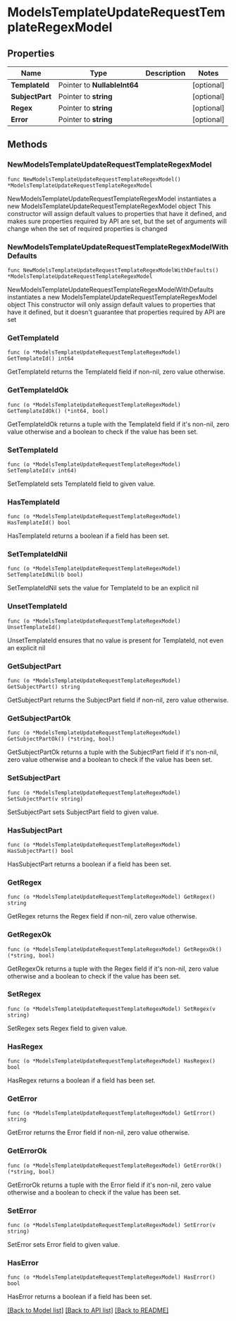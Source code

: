 # ModelsTemplateUpdateRequestTemplateRegexModel

## Properties

Name | Type | Description | Notes
------------ | ------------- | ------------- | -------------
**TemplateId** | Pointer to **NullableInt64** |  | [optional] 
**SubjectPart** | Pointer to **string** |  | [optional] 
**Regex** | Pointer to **string** |  | [optional] 
**Error** | Pointer to **string** |  | [optional] 

## Methods

### NewModelsTemplateUpdateRequestTemplateRegexModel

`func NewModelsTemplateUpdateRequestTemplateRegexModel() *ModelsTemplateUpdateRequestTemplateRegexModel`

NewModelsTemplateUpdateRequestTemplateRegexModel instantiates a new ModelsTemplateUpdateRequestTemplateRegexModel object
This constructor will assign default values to properties that have it defined,
and makes sure properties required by API are set, but the set of arguments
will change when the set of required properties is changed

### NewModelsTemplateUpdateRequestTemplateRegexModelWithDefaults

`func NewModelsTemplateUpdateRequestTemplateRegexModelWithDefaults() *ModelsTemplateUpdateRequestTemplateRegexModel`

NewModelsTemplateUpdateRequestTemplateRegexModelWithDefaults instantiates a new ModelsTemplateUpdateRequestTemplateRegexModel object
This constructor will only assign default values to properties that have it defined,
but it doesn't guarantee that properties required by API are set

### GetTemplateId

`func (o *ModelsTemplateUpdateRequestTemplateRegexModel) GetTemplateId() int64`

GetTemplateId returns the TemplateId field if non-nil, zero value otherwise.

### GetTemplateIdOk

`func (o *ModelsTemplateUpdateRequestTemplateRegexModel) GetTemplateIdOk() (*int64, bool)`

GetTemplateIdOk returns a tuple with the TemplateId field if it's non-nil, zero value otherwise
and a boolean to check if the value has been set.

### SetTemplateId

`func (o *ModelsTemplateUpdateRequestTemplateRegexModel) SetTemplateId(v int64)`

SetTemplateId sets TemplateId field to given value.

### HasTemplateId

`func (o *ModelsTemplateUpdateRequestTemplateRegexModel) HasTemplateId() bool`

HasTemplateId returns a boolean if a field has been set.

### SetTemplateIdNil

`func (o *ModelsTemplateUpdateRequestTemplateRegexModel) SetTemplateIdNil(b bool)`

 SetTemplateIdNil sets the value for TemplateId to be an explicit nil

### UnsetTemplateId
`func (o *ModelsTemplateUpdateRequestTemplateRegexModel) UnsetTemplateId()`

UnsetTemplateId ensures that no value is present for TemplateId, not even an explicit nil
### GetSubjectPart

`func (o *ModelsTemplateUpdateRequestTemplateRegexModel) GetSubjectPart() string`

GetSubjectPart returns the SubjectPart field if non-nil, zero value otherwise.

### GetSubjectPartOk

`func (o *ModelsTemplateUpdateRequestTemplateRegexModel) GetSubjectPartOk() (*string, bool)`

GetSubjectPartOk returns a tuple with the SubjectPart field if it's non-nil, zero value otherwise
and a boolean to check if the value has been set.

### SetSubjectPart

`func (o *ModelsTemplateUpdateRequestTemplateRegexModel) SetSubjectPart(v string)`

SetSubjectPart sets SubjectPart field to given value.

### HasSubjectPart

`func (o *ModelsTemplateUpdateRequestTemplateRegexModel) HasSubjectPart() bool`

HasSubjectPart returns a boolean if a field has been set.

### GetRegex

`func (o *ModelsTemplateUpdateRequestTemplateRegexModel) GetRegex() string`

GetRegex returns the Regex field if non-nil, zero value otherwise.

### GetRegexOk

`func (o *ModelsTemplateUpdateRequestTemplateRegexModel) GetRegexOk() (*string, bool)`

GetRegexOk returns a tuple with the Regex field if it's non-nil, zero value otherwise
and a boolean to check if the value has been set.

### SetRegex

`func (o *ModelsTemplateUpdateRequestTemplateRegexModel) SetRegex(v string)`

SetRegex sets Regex field to given value.

### HasRegex

`func (o *ModelsTemplateUpdateRequestTemplateRegexModel) HasRegex() bool`

HasRegex returns a boolean if a field has been set.

### GetError

`func (o *ModelsTemplateUpdateRequestTemplateRegexModel) GetError() string`

GetError returns the Error field if non-nil, zero value otherwise.

### GetErrorOk

`func (o *ModelsTemplateUpdateRequestTemplateRegexModel) GetErrorOk() (*string, bool)`

GetErrorOk returns a tuple with the Error field if it's non-nil, zero value otherwise
and a boolean to check if the value has been set.

### SetError

`func (o *ModelsTemplateUpdateRequestTemplateRegexModel) SetError(v string)`

SetError sets Error field to given value.

### HasError

`func (o *ModelsTemplateUpdateRequestTemplateRegexModel) HasError() bool`

HasError returns a boolean if a field has been set.


[[Back to Model list]](../README.md#documentation-for-models) [[Back to API list]](../README.md#documentation-for-api-endpoints) [[Back to README]](../README.md)


